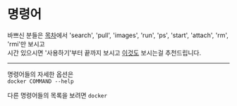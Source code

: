 # 명령어
바쁘신 분들은 [목차](http://pyrasis.com/Docker/Docker-HOWTO#section)에서 'search', 'pull', 'images', 'run', 'ps', 'start', 'attach', 'rm', 'rmi'만 보시고  
시간 있으시면 '사용하기'부터 끝까지 보시고 [이것도](https://www.leafcats.com/240) 보시는걸 추천드립니다.

--------------------------
명령어들의 자세한 옵션은  
`docker COMMAND --help`

다른 명령어들의 목록을 보려면
`docker`
